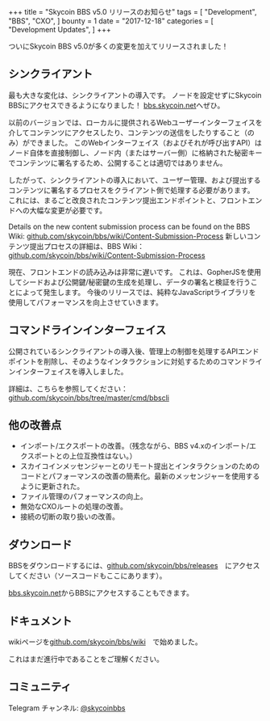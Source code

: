 +++
title = "Skycoin BBS v5.0 リリースのお知らせ"
tags = [
    "Development",
    "BBS",
    "CXO",
]
bounty = 1
date = "2017-12-18"
categories = [
    "Development Updates",
]
+++

ついにSkycoin BBS v5.0が多くの変更を加えてリリースされました！

## シンクライアント

最も大きな変化は、シンクライアントの導入です。 
ノードを設定せずにSkycoin BBSにアクセスできるようになりました！
[bbs.skycoin.net](http://bbs.skycoin.net)へぜひ。

以前のバージョンでは、ローカルに提供されるWebユーザーインターフェイスを介してコンテンツにアクセスしたり、コンテンツの送信をしたりすること（のみ）ができました。
このWebインターフェイス（およびそれが呼び出すAPI）はノード自体を直接制御し、ノード内（またはサーバー側）に格納された秘密キーでコンテンツに署名するため、公開することは適切ではありません。

したがって、シンクライアントの導入において、ユーザー管理、および提出するコンテンツに署名するプロセスをクライアント側で処理する必要があります。
これには、まるごと改良されたコンテンツ提出エンドポイントと、フロントエンドへの大幅な変更が必要です。

Details on the new content submission process can be found on the BBS Wiki: [github.com/skycoin/bbs/wiki/Content-Submission-Process](https://github.com/skycoin/bbs/wiki/Content-Submission-Process)
新しいコンテンツ提出プロセスの詳細は、BBS Wiki：[github.com/skycoin/bbs/wiki/Content-Submission-Process](https://github.com/skycoin/bbs/wiki/Content-Submission-Process)

現在、フロントエンドの読み込みは非常に遅いです。
これは、GopherJSを使用してシードおよび公開鍵/秘密鍵の生成を処理し、データの署名と検証を行うことによって発生します。
今後のリリースでは、純粋なJavaScriptライブラリを使用してパフォーマンスを向上させていきます。


## コマンドラインインターフェイス

公開されているシンクライアントの導入後、管理上の制御を処理するAPIエンドポイントを削除し、そのようなインタラクションに対処するためのコマンドラインインターフェイスを導入しました。

詳細は、こちらを参照してください：[github.com/skycoin/bbs/tree/master/cmd/bbscli](https://github.com/skycoin/bbs/tree/master/cmd/bbscli)

## 他の改善点

* インポート/エクスポートの改善。（残念ながら、BBS v4.xのインポート/エクスポートとの上位互換性はない。）
* スカイコインメッセンジャーとのリモート提出とインタラクションのためのコードとパフォーマンスの改善の簡素化。最新のメッセンジャーを使用するように更新された。
* ファイル管理のパフォーマンスの向上。
* 無効なCXOルートの処理の改善。
* 接続の切断の取り扱いの改善。


## ダウンロード

BBSをダウンロードするには、[github.com/skycoin/bbs/releases](https://github.com/skycoin/bbs/releases)　にアクセスしてください（ソースコードもここにあります）。

[bbs.skycoin.net](http://bbs.skycoin.net)からBBSにアクセスすることもできます。

## ドキュメント

wikiページを[github.com/skycoin/bbs/wiki](https://github.com/skycoin/bbs/wiki)　で始めました。

これはまだ進行中であることをご理解ください。

## コミュニティ

Telegram チャンネル: [@skycoinbbs](https://t.me/skycoinbbs)
